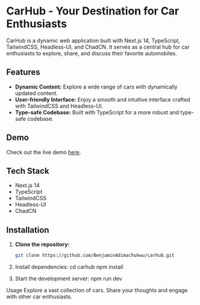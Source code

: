 # CarHub - Your Destination for Car Enthusiasts

CarHub is a dynamic web application built with Next.js 14, TypeScript, TailwindCSS, Headless-UI, and ChadCN. It serves as a central hub for car enthusiasts to explore, share, and discuss their favorite automobiles.

## Features

- **Dynamic Content:** Explore a wide range of cars with dynamically updated content.
- **User-friendly Interface:** Enjoy a smooth and intuitive interface crafted with TailwindCSS and Headless-UI.
- **Type-safe Codebase:** Built with TypeScript for a more robust and type-safe codebase.


## Demo

Check out the live demo [here](https://car-hub-omega-ivory.vercel.app/).

## Tech Stack

- Next.js 14
- TypeScript
- TailwindCSS
- Headless-UI
- ChadCN 

## Installation

1. **Clone the repository:**

   ```bash
   git clone https://github.com/BenjaminAdimachukwu/carhub.git

2. Install dependencies:
   cd carhub
   npm install

3. Start the development server:
   npm run dev


Usage
Explore a vast collection of cars.
Share your thoughts and engage with other car enthusiasts.

